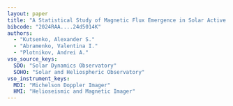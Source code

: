 ```yaml
---
layout: paper
title: "A Statistical Study of Magnetic Flux Emergence in Solar Active Regions Prior to Strongest Flares"
bibcode: "2024RAA....24d5014K"
authors: 
  - "Kutsenko, Alexander S."
  - "Abramenko, Valentina I."
  - "Plotnikov, Andrei A."
vso_source_keys:
  SDO: "Solar Dynamics Observatory"
  SOHO: "Solar and Heliospheric Observatory"
vso_instrument_keys:
  MDI: "Michelson Doppler Imager"
  HMI: "Helioseismic and Magnetic Imager"
---
```

